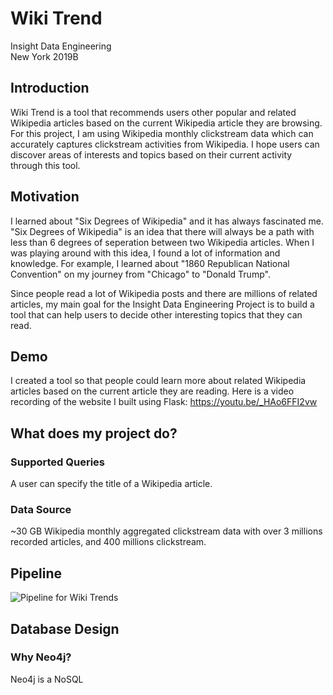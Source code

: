 # Wiki Trend

Insight Data Engineering</br>
New York 2019B</br>

## Introduction
Wiki Trend is a tool that recommends users other popular and related Wikipedia articles based on the current Wikipedia article they are browsing. For this project, I am using Wikipedia monthly clickstream data which can accurately captures clickstream activities from Wikipedia. I hope users can discover areas of interests and topics based on their current activity through this tool.

## Motivation
I learned about "Six Degrees of Wikipedia" and it has always fascinated me. "Six Degrees of Wikipedia" is an idea that there will always be a path with less than 6 degrees of seperation between two Wikipedia articles. When I was playing around with this idea, I found a lot of information and knowledge. For example, I learned about "1860 Republican National Convention" on my journey from "Chicago" to "Donald Trump". 

Since people read a lot of Wikipedia posts and there are millions of related articles, my main goal for the Insight Data Engineering Project is to build a tool that can help users to decide other interesting topics that they can read. 

## Demo
I created a tool so that people could learn more about related Wikipedia articles based on the current article they are reading. Here is a video recording of the website I built using Flask:
https://youtu.be/_HAo6FFI2vw

## What does my project do?
### Supported Queries
A user can specify the title of a Wikipedia article.

### Data Source
~30 GB Wikipedia monthly aggregated clickstream data with over 3 millions recorded articles, and 400 millions clickstream.

## Pipeline
![Pipeline for Wiki Trends](https://github.com/swong28/wiki_trend/blob/develop/pipeline/pipeline.png)

## Database Design
### Why Neo4j?
Neo4j is a NoSQL 

